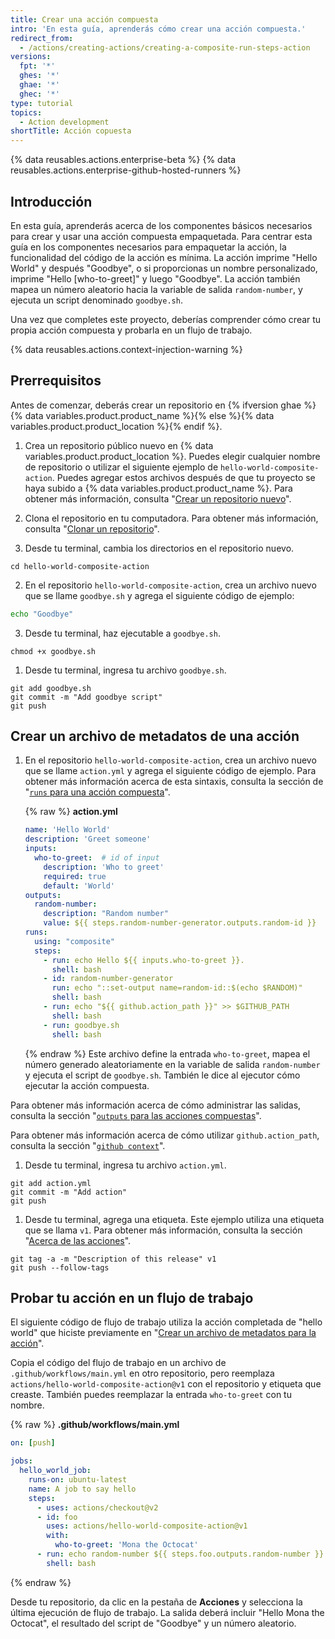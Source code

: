 ```yaml
---
title: Crear una acción compuesta
intro: 'En esta guía, aprenderás cómo crear una acción compuesta.'
redirect_from:
  - /actions/creating-actions/creating-a-composite-run-steps-action
versions:
  fpt: '*'
  ghes: '*'
  ghae: '*'
  ghec: '*'
type: tutorial
topics:
  - Action development
shortTitle: Acción copuesta
---
```


{% data reusables.actions.enterprise-beta %}
{% data reusables.actions.enterprise-github-hosted-runners %}

## Introducción

En esta guía, aprenderás acerca de los componentes básicos necesarios para crear y usar una acción compuesta empaquetada. Para centrar esta guía en los componentes necesarios para empaquetar la acción, la funcionalidad del código de la acción es mínima. La acción imprime "Hello World" y después "Goodbye", o si proporcionas un nombre personalizado, imprime "Hello [who-to-greet]" y luego "Goodbye". La acción también mapea un número aleatorio hacia la variable de salida `random-number`, y ejecuta un script denominado `goodbye.sh`.

Una vez que completes este proyecto, deberías comprender cómo crear tu propia acción compuesta y probarla en un flujo de trabajo.

{% data reusables.actions.context-injection-warning %}

## Prerrequisitos

Antes de comenzar, deberás crear un repositorio en {% ifversion ghae %}{% data variables.product.product_name %}{% else %}{% data variables.product.product_location %}{% endif %}.

1. Crea un repositorio público nuevo en {% data variables.product.product_location %}. Puedes elegir cualquier nombre de repositorio o utilizar el siguiente ejemplo de `hello-world-composite-action`. Puedes agregar estos archivos después de que tu proyecto se haya subido a {% data variables.product.product_name %}. Para obtener más información, consulta "[Crear un repositorio nuevo](/articles/creating-a-new-repository)".

1. Clona el repositorio en tu computadora. Para obtener más información, consulta "[Clonar un repositorio](/articles/cloning-a-repository)".

1. Desde tu terminal, cambia los directorios en el repositorio nuevo.

  ```shell
  cd hello-world-composite-action
  ```

2. En el repositorio `hello-world-composite-action`, crea un archivo nuevo que se llame `goodbye.sh` y agrega el siguiente código de ejemplo:

  ```bash
  echo "Goodbye"
  ```

3. Desde tu terminal, haz ejecutable a `goodbye.sh`.

  ```shell
  chmod +x goodbye.sh
  ```

1. Desde tu terminal, ingresa tu archivo `goodbye.sh`.
  ```shell
  git add goodbye.sh
  git commit -m "Add goodbye script"
  git push
  ```

## Crear un archivo de metadatos de una acción

1. En el repositorio `hello-world-composite-action`, crea un archivo nuevo que se llame `action.yml` y agrega el siguiente código de ejemplo. Para obtener más información acerca de esta sintaxis, consulta la sección de "[`runs` para una acción compuesta](/actions/creating-actions/metadata-syntax-for-github-actions#runs-for-composite-actions)".

    {% raw %}
    **action.yml**
    ```yaml
    name: 'Hello World'
    description: 'Greet someone'
    inputs:
      who-to-greet:  # id of input
        description: 'Who to greet'
        required: true
        default: 'World'
    outputs:
      random-number:
        description: "Random number"
        value: ${{ steps.random-number-generator.outputs.random-id }}
    runs:
      using: "composite"
      steps:
        - run: echo Hello ${{ inputs.who-to-greet }}.
          shell: bash
        - id: random-number-generator
          run: echo "::set-output name=random-id::$(echo $RANDOM)"
          shell: bash
        - run: echo "${{ github.action_path }}" >> $GITHUB_PATH
          shell: bash          
        - run: goodbye.sh
          shell: bash
    ```
    {% endraw %}
  Este archivo define la entrada `who-to-greet`, mapea el número generado aleatoriamente en la variable de salida `random-number` y ejecuta el script de `goodbye.sh`. También le dice al ejecutor cómo ejecutar la acción compuesta.

  Para obtener más información acerca de cómo administrar las salidas, consulta la sección "[`outputs` para las acciones compuestas](/actions/creating-actions/metadata-syntax-for-github-actions#outputs-for-composite-actions)".

  Para obtener más información acerca de cómo utilizar `github.action_path`, consulta la sección "[`github context`](/actions/reference/context-and-expression-syntax-for-github-actions#github-context)".

1. Desde tu terminal, ingresa tu archivo `action.yml`.

  ```shell
  git add action.yml
  git commit -m "Add action"
  git push
  ```

1. Desde tu terminal, agrega una etiqueta. Este ejemplo utiliza una etiqueta que se llama `v1`. Para obtener más información, consulta la sección "[Acerca de las acciones](/actions/creating-actions/about-actions#using-release-management-for-actions)".

  ```shell
  git tag -a -m "Description of this release" v1
  git push --follow-tags
  ```

## Probar tu acción en un flujo de trabajo

El siguiente código de flujo de trabajo utiliza la acción completada de "hello world" que hiciste previamente en "[Crear un archivo de metadatos para la acción](/actions/creating-actions/creating-a-composite-action#creating-an-action-metadata-file)".

Copia el código del flujo de trabajo en un archivo de `.github/workflows/main.yml` en otro repositorio, pero reemplaza `actions/hello-world-composite-action@v1` con el repositorio y etiqueta que creaste. También puedes reemplazar la entrada `who-to-greet` con tu nombre.

{% raw %}
**.github/workflows/main.yml**
```yaml
on: [push]

jobs:
  hello_world_job:
    runs-on: ubuntu-latest
    name: A job to say hello
    steps:
      - uses: actions/checkout@v2
      - id: foo
        uses: actions/hello-world-composite-action@v1
        with:
          who-to-greet: 'Mona the Octocat'
      - run: echo random-number ${{ steps.foo.outputs.random-number }}
        shell: bash
```
{% endraw %}

Desde tu repositorio, da clic en la pestaña de **Acciones** y selecciona la última ejecución de flujo de trabajo. La salida deberá incluir "Hello Mona the Octocat", el resultado del script de "Goodbye" y un número aleatorio.
